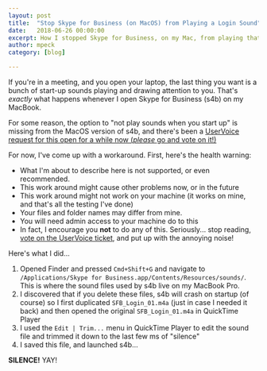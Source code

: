 ```yaml
---
layout: post
title:  "Stop Skype for Business (on MacOS) from Playing a Login Sound"
date:   2018-06-26 00:00:00
excerpt: How I stopped Skype for Business, on my Mac, from playing that really annoying "whoosh" sounds when it starts up.
author: mpeck
category: [blog]

---
```


If you're in a meeting, and you open your laptop, the last thing you want is a bunch of start-up sounds playing and drawing attention to you. That's *exactly* what happens whenever I open Skype for Business (s4b) on my MacBook.

For some reason, the option to "not play sounds when you start up" is missing from the MacOS version of s4b, and there's been a [UserVoice request for this open for a while now (*please* go and vote on it!)][uservoice]

For now, I've come up with a workaround. First, here's the health warning:

* What I'm about to describe here is not supported, or even recommended.
* This work around might cause other problems now, or in the future
* This work around might not work on your machine (it works on mine, and that's all the testing I've done)
* Your files and folder names may differ from mine.
* You will need admin access to your machine do to this
* In fact, I encourage you **not** to do any of this. Seriously... stop reading, [vote on the UserVoice ticket][uservoice], and put up with the annoying noise!

Here's what I did...

1. Opened Finder and pressed `Cmd+Shift+G` and navigate to `/Applications/Skype for Business.app/Contents/Resources/sounds/`. This is where the sound files used by s4b live on my MacBook Pro.
2. I discovered that if you delete these files, s4b will crash on startup (of course) so I first duplicated `SFB_Login_01.m4a` (just in case I needed it back) and then opened the original `SFB_Login_01.m4a` in QuickTime Player
3. I used the `Edit | Trim...` menu in QuickTime Player to edit the sound file and trimmed it down to the last few ms of "silence"
4. I saved this file, and launched s4b...

**SILENCE!** YAY!

[uservoice]: https://www.skypefeedback.com/forums/299910--recently-released/suggestions/32559769-login-sound
